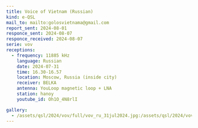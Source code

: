 ```yaml
---
title: Voice of Vietnam (Russian)
kind: e-QSL
mail_to: mailto:golosvietnama@gmail.com
report_sent: 2024-08-01
responce_sent: 2024-08-07
responce_received: 2024-08-07
serie: vov
receptions:
  - frequency: 11885 kHz
    language: Russian
    date: 2024-07-31
    time: 16.30-16.57
    location: Moscow, Russia (inside city)
    receiver: BELKA
    antenna: YouLoop magnetic loop + LNA
    station: hanoy
    youtube_id: Oh1O_4N8rlI

gallery:
  - /assets/qsl/2024/vov/full/vov_ru_31jul2024.jpg:/assets/qsl/2024/vov/small/vov_ru_31jul2024.jpg
---
```

